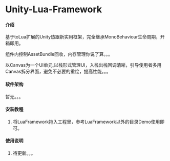 # Unity-Lua-Framework

#### 介绍

基于toLua扩展的Unity热跟新实用框架，完全继承MonoBehaviour生命周期，开箱即用。

组件内控制AssetBundle回收，内存管理你说了算。。。

以Canvas为一个UI单元,以栈形式管理UI，入栈出栈回调清晰，引导使用者多用Canvas拆分界面，避免不必要的重绘，提高性能。。。


#### 软件架构

暂无。。。

#### 安装教程

1.  将LuaFramework拖入工程里，参考LuaFramework以外的目录Demo使用即可。



#### 使用说明

1.  待更新。。。
